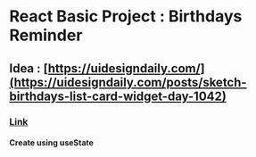 # React Basic Project : Birthdays Reminder

## Idea : [https://uidesigndaily.com/](https://uidesigndaily.com/posts/sketch-birthdays-list-card-widget-day-1042)

### [Link](https://react-basic-project-birthday-reminder.netlify.app)

#### Create using useState
